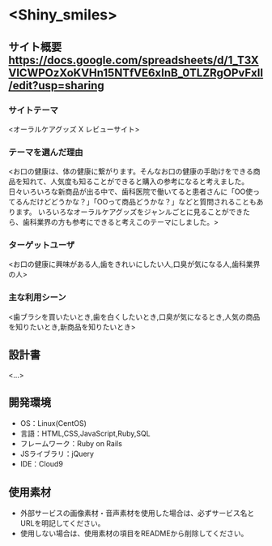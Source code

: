 # <Shiny_smiles>

## サイト概要　https://docs.google.com/spreadsheets/d/1_T3XVlCWPOzXoKVHn15NTfVE6xInB_0TLZRgOPvFxII/edit?usp=sharing
### サイトテーマ
<オーラルケアグッズ X レビューサイト>

### テーマを選んだ理由
<お口の健康は、体の健康に繋がります。そんなお口の健康の手助けをできる商品を知れて、人気度も知ることができると購入の参考になると考えました。
日々いろいろな新商品が出る中で、歯科医院で働いてると患者さんに「OO使ってるんだけどどうかな？」「OOって商品どうかな？」などと質問されることもあります。
いろいろなオーラルケアグッズをジャンルごとに見ることができたら、歯科業界の方も参考にできると考えこのテーマにしました。>

### ターゲットユーザ
<お口の健康に興味がある人,歯をきれいにしたい人,口臭が気になる人,歯科業界の人>

### 主な利用シーン
<歯ブラシを買いたいとき,歯を白くしたいとき,口臭が気になるとき,人気の商品を知りたいとき,新商品を知りたいとき>

## 設計書
<...>

## 開発環境
- OS：Linux(CentOS)
- 言語：HTML,CSS,JavaScript,Ruby,SQL
- フレームワーク：Ruby on Rails
- JSライブラリ：jQuery
- IDE：Cloud9

## 使用素材
- 外部サービスの画像素材・音声素材を使用した場合は、必ずサービス名とURLを明記してください。
- 使用しない場合は、使用素材の項目をREADMEから削除してください。